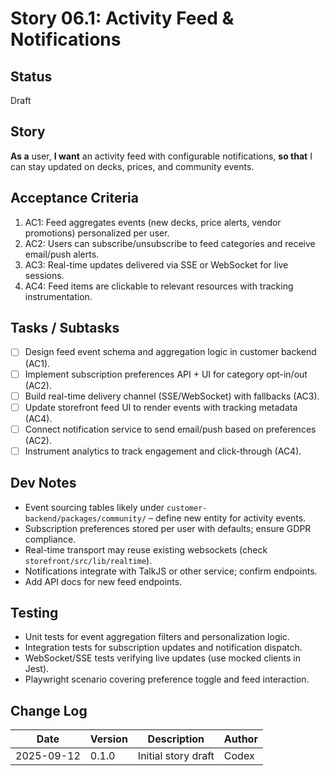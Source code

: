 # Story 06.1: Activity Feed & Notifications

## Status
Draft

## Story
**As a** user,
**I want** an activity feed with configurable notifications,
**so that** I can stay updated on decks, prices, and community events.

## Acceptance Criteria
1. AC1: Feed aggregates events (new decks, price alerts, vendor promotions) personalized per user.
2. AC2: Users can subscribe/unsubscribe to feed categories and receive email/push alerts.
3. AC3: Real-time updates delivered via SSE or WebSocket for live sessions.
4. AC4: Feed items are clickable to relevant resources with tracking instrumentation.

## Tasks / Subtasks
- [ ] Design feed event schema and aggregation logic in customer backend (AC1).
- [ ] Implement subscription preferences API + UI for category opt-in/out (AC2).
- [ ] Build real-time delivery channel (SSE/WebSocket) with fallbacks (AC3).
- [ ] Update storefront feed UI to render events with tracking metadata (AC4).
- [ ] Connect notification service to send email/push based on preferences (AC2).
- [ ] Instrument analytics to track engagement and click-through (AC4).

## Dev Notes
- Event sourcing tables likely under `customer-backend/packages/community/` – define new entity for activity events.
- Subscription preferences stored per user with defaults; ensure GDPR compliance.
- Real-time transport may reuse existing websockets (check `storefront/src/lib/realtime`).
- Notifications integrate with TalkJS or other service; confirm endpoints.
- Add API docs for new feed endpoints.

## Testing
- Unit tests for event aggregation filters and personalization logic.
- Integration tests for subscription updates and notification dispatch.
- WebSocket/SSE tests verifying live updates (use mocked clients in Jest).
- Playwright scenario covering preference toggle and feed interaction.

## Change Log
| Date       | Version | Description              | Author |
|------------|---------|--------------------------|--------|
| 2025-09-12 | 0.1.0   | Initial story draft      | Codex  |
